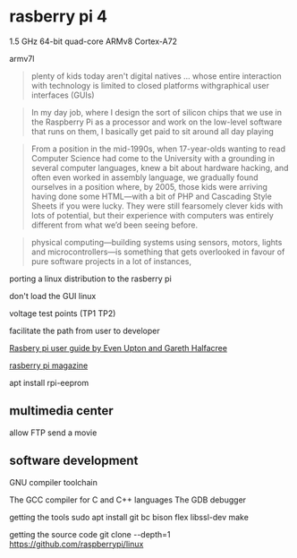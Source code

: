 
# rasberry pi 4
1.5 GHz 64-bit quad-core ARMv8 Cortex-A72


armv7l


> plenty of kids today aren't digital natives ... whose entire interaction with technology is limited to closed platforms withgraphical user interfaces (GUIs)

> In my day job, where I design the sort of silicon chips that we use in the Raspberry Pi as a processor and work on the low-level software that runs on them, I basically get paid to sit around all day playing

>  From a position in the mid-1990s, when 17-year-olds wanting to read Computer Science had come to the University with a grounding in several computer languages, knew a bit about hardware hacking, and often even worked in assembly language, we gradually found ourselves in a position where, by 2005, those kids were arriving having done some HTML—with a bit of PHP and Cascading Style Sheets if you were lucky. They were still fearsomely clever kids with lots of potential, but their experience with computers was entirely different from what we’d been seeing before.

>physical computing—building systems using sensors, motors, lights and microcontrollers—is something that gets overlooked in favour of pure software projects in a lot of instances,

porting a linux distribution to the rasberry pi

don't load the GUI linux

voltage test points (TP1 TP2)

facilitate the path from user to developer

[Rasbery pi user guide by Even Upton and Gareth Halfacree](http://www.cs.unca.edu/~bruce/Fall14/360/RPiUsersGuide.pdf)

[rasberry pi magazine](www.themagpi.com)


apt install rpi-eeprom

## multimedia center

allow FTP
send a movie


## software development
GNU compiler toolchain 

The GCC compiler for C and C++ languages
The GDB debugger

getting the tools
 sudo apt install git bc bison flex libssl-dev make
 
getting the source code
 git clone --depth=1 https://github.com/raspberrypi/linux
